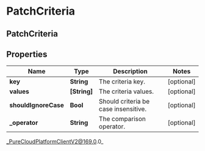 # PatchCriteria

## PatchCriteria

## Properties

|Name | Type | Description | Notes|
|------------ | ------------- | ------------- | -------------|
| **key** | **String** | The criteria key. | [optional] |
| **values** | **[String]** | The criteria values. | [optional] |
| **shouldIgnoreCase** | **Bool** | Should criteria be case insensitive. | [optional] |
| **_operator** | **String** | The comparison operator. | [optional] |



_PureCloudPlatformClientV2@169.0.0_
